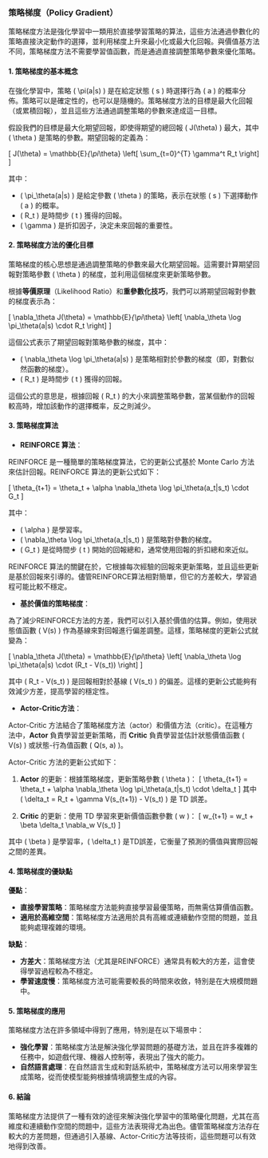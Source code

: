 ### 策略梯度（Policy Gradient）

策略梯度方法是強化學習中一類用於直接學習策略的算法，這些方法通過參數化的策略直接決定動作的選擇，並利用梯度上升來最小化或最大化回報。與價值基方法不同，策略梯度方法不需要學習值函數，而是通過直接調整策略參數來優化策略。

#### 1. 策略梯度的基本概念

在強化學習中，策略 \( \pi(a|s) \) 是在給定狀態 \( s \) 時選擇行為 \( a \) 的概率分佈。策略可以是確定性的，也可以是隨機的。策略梯度方法的目標是最大化回報（或累積回報），並且這些方法通過調整策略的參數來達成這一目標。

假設我們的目標是最大化期望回報，即使得期望的總回報 \( J(\theta) \) 最大，其中 \( \theta \) 是策略的參數。期望回報的定義為：

\[
J(\theta) = \mathbb{E}_{\pi_\theta} \left[ \sum_{t=0}^{T} \gamma^t R_t \right]
\]

其中：
- \( \pi_\theta(a|s) \) 是給定參數 \( \theta \) 的策略，表示在狀態 \( s \) 下選擇動作 \( a \) 的概率。
- \( R_t \) 是時間步 \( t \) 獲得的回報。
- \( \gamma \) 是折扣因子，決定未來回報的重要性。

#### 2. 策略梯度方法的優化目標

策略梯度的核心思想是通過調整策略的參數來最大化期望回報。這需要計算期望回報對策略參數 \( \theta \) 的梯度，並利用這個梯度來更新策略參數。

根據**等價原理**（Likelihood Ratio）和**重參數化技巧**，我們可以將期望回報對參數的梯度表示為：

\[
\nabla_\theta J(\theta) = \mathbb{E}_{\pi_\theta} \left[ \nabla_\theta \log \pi_\theta(a|s) \cdot R_t \right]
\]

這個公式表示了期望回報對策略參數的梯度，其中：
- \( \nabla_\theta \log \pi_\theta(a|s) \) 是策略相對於參數的梯度（即，對數似然函數的梯度）。
- \( R_t \) 是時間步 \( t \) 獲得的回報。

這個公式的意思是，根據回報 \( R_t \) 的大小來調整策略參數，當某個動作的回報較高時，增加該動作的選擇概率，反之則減少。

#### 3. 策略梯度算法

- **REINFORCE 算法**：

REINFORCE 是一種簡單的策略梯度算法，它的更新公式基於 Monte Carlo 方法來估計回報。REINFORCE 算法的更新公式如下：

\[
\theta_{t+1} = \theta_t + \alpha \nabla_\theta \log \pi_\theta(a_t|s_t) \cdot G_t
\]

其中：
- \( \alpha \) 是學習率。
- \( \nabla_\theta \log \pi_\theta(a_t|s_t) \) 是策略對參數的梯度。
- \( G_t \) 是從時間步 \( t \) 開始的回報總和，通常使用回報的折扣總和來近似。

REINFORCE 算法的關鍵在於，它根據每次經驗的回報來更新策略，並且這些更新是基於回報來引導的。儘管REINFORCE算法相對簡單，但它的方差較大，學習過程可能比較不穩定。

- **基於價值的策略梯度**：

為了減少REINFORCE方法的方差，我們可以引入基於價值的估算。例如，使用狀態值函數 \( V(s) \) 作為基線來對回報進行偏差調整。這樣，策略梯度的更新公式就變為：

\[
\nabla_\theta J(\theta) = \mathbb{E}_{\pi_\theta} \left[ \nabla_\theta \log \pi_\theta(a|s) \cdot (R_t - V(s_t)) \right]
\]

其中 \( R_t - V(s_t) \) 是回報相對於基線 \( V(s_t) \) 的偏差。這樣的更新公式能夠有效減少方差，提高學習的穩定性。

- **Actor-Critic方法**：

Actor-Critic 方法結合了策略梯度方法（actor）和價值方法（critic）。在這種方法中，**Actor** 負責學習並更新策略，而 **Critic** 負責學習並估計狀態價值函數 \( V(s) \) 或狀態-行為值函數 \( Q(s, a) \)。

Actor-Critic 方法的更新公式如下：

1. **Actor** 的更新：根據策略梯度，更新策略參數 \( \theta \)：
   \[
   \theta_{t+1} = \theta_t + \alpha \nabla_\theta \log \pi_\theta(a_t|s_t) \cdot \delta_t
   \]
   其中 \( \delta_t = R_t + \gamma V(s_{t+1}) - V(s_t) \) 是 TD 誤差。

2. **Critic** 的更新：使用 TD 學習來更新價值函數參數 \( w \)：
   \[
   w_{t+1} = w_t + \beta \delta_t \nabla_w V(s_t)
   \]

其中 \( \beta \) 是學習率，\( \delta_t \) 是TD誤差，它衡量了預測的價值與實際回報之間的差異。

#### 4. 策略梯度的優缺點

**優點**：
- **直接學習策略**：策略梯度方法能夠直接學習最優策略，而無需估算價值函數。
- **適用於高維空間**：策略梯度方法適用於具有高維或連續動作空間的問題，並且能夠處理複雜的環境。

**缺點**：
- **方差大**：策略梯度方法（尤其是REINFORCE）通常具有較大的方差，這會使得學習過程較為不穩定。
- **學習速度慢**：策略梯度方法可能需要較長的時間來收斂，特別是在大規模問題中。

#### 5. 策略梯度的應用

策略梯度方法在許多領域中得到了應用，特別是在以下場景中：
- **強化學習**：策略梯度方法是解決強化學習問題的基礎方法，並且在許多複雜的任務中，如遊戲代理、機器人控制等，表現出了強大的能力。
- **自然語言處理**：在自然語言生成和對話系統中，策略梯度方法可以用來學習生成策略，從而使模型能夠根據情境調整生成的內容。

#### 6. 結論

策略梯度方法提供了一種有效的途徑來解決強化學習中的策略優化問題，尤其在高維度和連續動作空間的問題中，這些方法表現得尤為出色。儘管策略梯度方法存在較大的方差問題，但通過引入基線、Actor-Critic方法等技術，這些問題可以有效地得到改善。